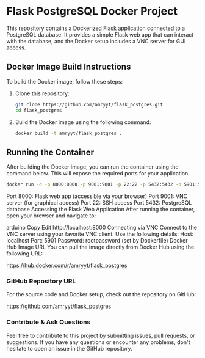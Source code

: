 # Flask PostgreSQL Docker Project

This repository contains a Dockerized Flask application connected to a PostgreSQL database. It provides a simple Flask web app that can interact with the database, and the Docker setup includes a VNC server for GUI access.

## Docker Image Build Instructions

To build the Docker image, follow these steps:

1. Clone this repository:
    ```bash
    git clone https://github.com/amryyt/flask_postgres.git
    cd flask_postgres
    ```

2. Build the Docker image using the following command:
    ```bash
    docker build -t amryyt/flask_postgres .
    ```

## Running the Container

After building the Docker image, you can run the container using the command below. This will expose the required ports for your application.

```bash
docker run -d -p 8000:8000 -p 9001:9001 -p 22:22 -p 5432:5432 -p 5901:5901 --name flask_container amryyt/flask_postgres
```
Port 8000: Flask web app (accessible via your browser)
Port 9001: VNC server (for graphical access)
Port 22: SSH access
Port 5432: PostgreSQL database
Accessing the Flask Web Application
After running the container, open your browser and navigate to:

arduino
Copy
Edit
http://localhost:8000
Connecting via VNC
Connect to the VNC server using your favorite VNC client.
Use the following details:
Host: localhost
Port: 5901
Password: rootpassword (set by Dockerfile)
Docker Hub Image URL
You can pull the image directly from Docker Hub using the following URL:

https://hub.docker.com/r/amryyt/flask_postgres


### GitHub Repository URL
For the source code and Docker setup, check out the repository on GitHub:

https://github.com/amryyt/flask_postgres

### Contribute & Ask Questions
Feel free to contribute to this project by submitting issues, pull requests, or suggestions. If you have any questions or encounter any problems, don't hesitate to open an issue in the GitHub repository.

